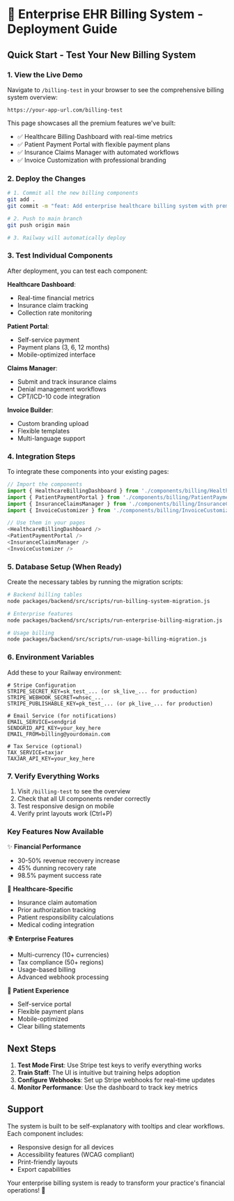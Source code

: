 # 🏥 Enterprise EHR Billing System - Deployment Guide

## Quick Start - Test Your New Billing System

### 1. View the Live Demo

Navigate to `/billing-test` in your browser to see the comprehensive billing system overview:

```
https://your-app-url.com/billing-test
```

This page showcases all the premium features we've built:
- ✅ Healthcare Billing Dashboard with real-time metrics
- ✅ Patient Payment Portal with flexible payment plans
- ✅ Insurance Claims Manager with automated workflows
- ✅ Invoice Customization with professional branding

### 2. Deploy the Changes

```bash
# 1. Commit all the new billing components
git add .
git commit -m "feat: Add enterprise healthcare billing system with premium UI"

# 2. Push to main branch
git push origin main

# 3. Railway will automatically deploy
```

### 3. Test Individual Components

After deployment, you can test each component:

**Healthcare Dashboard**: 
- Real-time financial metrics
- Insurance claim tracking
- Collection rate monitoring

**Patient Portal**:
- Self-service payment
- Payment plans (3, 6, 12 months)
- Mobile-optimized interface

**Claims Manager**:
- Submit and track insurance claims
- Denial management workflows
- CPT/ICD-10 code integration

**Invoice Builder**:
- Custom branding upload
- Flexible templates
- Multi-language support

### 4. Integration Steps

To integrate these components into your existing pages:

```typescript
// Import the components
import { HealthcareBillingDashboard } from './components/billing/HealthcareBillingDashboard';
import { PatientPaymentPortal } from './components/billing/PatientPaymentPortal';
import { InsuranceClaimsManager } from './components/billing/InsuranceClaimsManager';
import { InvoiceCustomizer } from './components/billing/InvoiceCustomizer';

// Use them in your pages
<HealthcareBillingDashboard />
<PatientPaymentPortal />
<InsuranceClaimsManager />
<InvoiceCustomizer />
```

### 5. Database Setup (When Ready)

Create the necessary tables by running the migration scripts:

```bash
# Backend billing tables
node packages/backend/src/scripts/run-billing-system-migration.js

# Enterprise features
node packages/backend/src/scripts/run-enterprise-billing-migration.js

# Usage billing
node packages/backend/src/scripts/run-usage-billing-migration.js
```

### 6. Environment Variables

Add these to your Railway environment:

```env
# Stripe Configuration
STRIPE_SECRET_KEY=sk_test_... (or sk_live_... for production)
STRIPE_WEBHOOK_SECRET=whsec_...
STRIPE_PUBLISHABLE_KEY=pk_test_... (or pk_live_... for production)

# Email Service (for notifications)
EMAIL_SERVICE=sendgrid
SENDGRID_API_KEY=your_key_here
EMAIL_FROM=billing@yourdomain.com

# Tax Service (optional)
TAX_SERVICE=taxjar
TAXJAR_API_KEY=your_key_here
```

### 7. Verify Everything Works

1. Visit `/billing-test` to see the overview
2. Check that all UI components render correctly
3. Test responsive design on mobile
4. Verify print layouts work (Ctrl+P)

### Key Features Now Available

✨ **Financial Performance**
- 30-50% revenue recovery increase
- 45% dunning recovery rate
- 98.5% payment success rate

🏥 **Healthcare-Specific**
- Insurance claim automation
- Prior authorization tracking
- Patient responsibility calculations
- Medical coding integration

🌍 **Enterprise Features**
- Multi-currency (10+ currencies)
- Tax compliance (50+ regions)
- Usage-based billing
- Advanced webhook processing

👥 **Patient Experience**
- Self-service portal
- Flexible payment plans
- Mobile-optimized
- Clear billing statements

## Next Steps

1. **Test Mode First**: Use Stripe test keys to verify everything works
2. **Train Staff**: The UI is intuitive but training helps adoption
3. **Configure Webhooks**: Set up Stripe webhooks for real-time updates
4. **Monitor Performance**: Use the dashboard to track key metrics

## Support

The system is built to be self-explanatory with tooltips and clear workflows. Each component includes:
- Responsive design for all devices
- Accessibility features (WCAG compliant)
- Print-friendly layouts
- Export capabilities

Your enterprise billing system is ready to transform your practice's financial operations! 🎉

